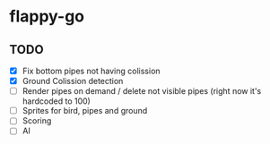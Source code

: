 # flappy-go

## TODO

- [x] Fix bottom pipes not having colission
- [x] Ground Colission detection
- [ ] Render pipes on demand / delete not visible pipes (right now it's hardcoded to 100)
- [ ] Sprites for bird, pipes and ground
- [ ] Scoring
- [ ] AI
